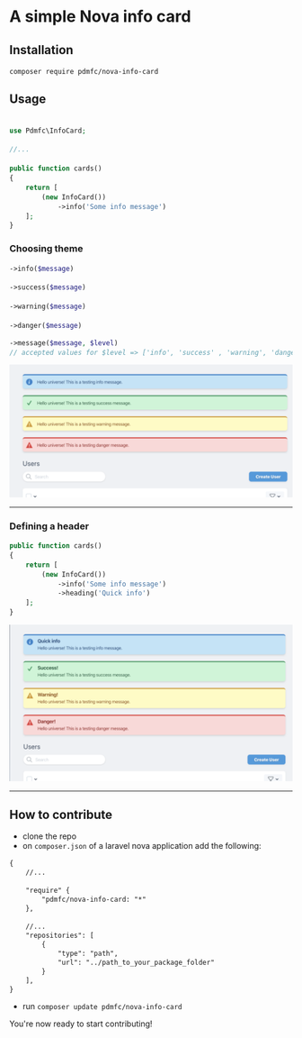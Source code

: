 # A simple Nova info card

## Installation

```shell
composer require pdmfc/nova-info-card
```

## Usage

```php

use Pdmfc\InfoCard;

//...

public function cards()
{
    return [
        (new InfoCard())
            ->info('Some info message')
    ];
}

```

### Choosing theme

```php
->info($message)

->success($message)

->warning($message)

->danger($message)
```

```php
->message($message, $level)
// accepted values for $level => ['info', 'success' , 'warning', 'danger']
```

![Example](images/example.png)

---

### Defining a header

```php
public function cards()
{
    return [
        (new InfoCard())
            ->info('Some info message')
            ->heading('Quick info')
    ];
}
```

![Heading screenshot](images/heading_example.png)

---

## How to contribute

- clone the repo
- on `composer.json` of a laravel nova application add the following:

```
{
    //...

    "require" {
        "pdmfc/nova-info-card: "*"
    },

    //...
    "repositories": [
        {
            "type": "path",
            "url": "../path_to_your_package_folder"
        }
    ],
}
```

- run `composer update pdmfc/nova-info-card`

You're now ready to start contributing!
